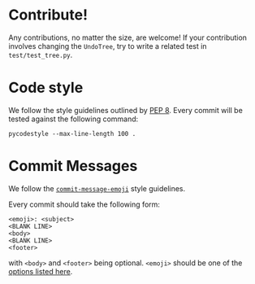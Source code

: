 # Contribute!

Any contributions, no matter the size, are welcome! If your contribution involves changing the `UndoTree`, try to write a related test in `test/test_tree.py`.

# Code style

We follow the style guidelines outlined by [PEP 8](https://www.python.org/dev/peps/pep-0008/). Every commit will be tested against the following command:

```
pycodestyle --max-line-length 100 .
```

# Commit Messages

We follow the [`commit-message-emoji`](https://github.com/dannyfritz/commit-message-emoji) style guidelines.

Every commit should take the following form:

```text
<emoji>: <subject>
<BLANK LINE>
<body>
<BLANK LINE>
<footer>
```

with `<body>` and `<footer>` being optional. `<emoji>` should be one of the [options listed here](https://github.com/dannyfritz/commit-message-emoji#which-emoji-to-use-).
